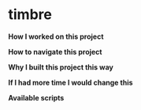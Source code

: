 # timbre

**How I worked on this project**

**How to navigate this project**

**Why I built this project this way**

**If I had more time I would change this**

**Available scripts**
